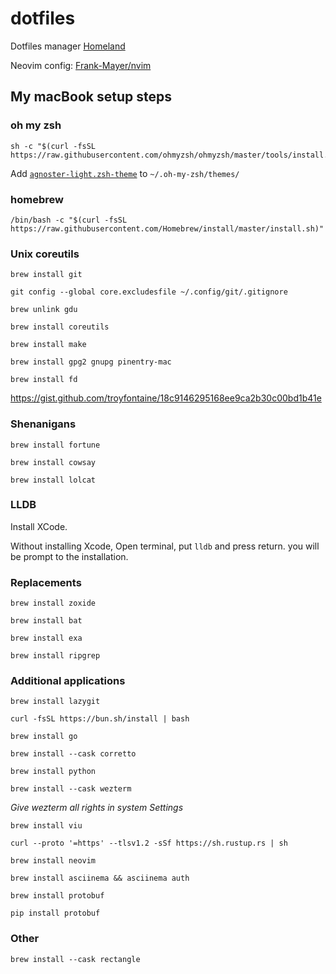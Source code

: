 # dotfiles

Dotfiles manager [Homeland](https://github.com/Frank-Mayer/homeland)

Neovim config: [Frank-Mayer/nvim](https://github.com/Frank-Mayer/nvim)

## My macBook setup steps

### oh my zsh
```
sh -c "$(curl -fsSL https://raw.githubusercontent.com/ohmyzsh/ohmyzsh/master/tools/install.sh)"
```

Add [`agnoster-light.zsh-theme`](https://github.com/mkolosick/agnoster-light/blob/master/agnoster-light.zsh-theme) to `~/.oh-my-zsh/themes/`

### homebrew

```
/bin/bash -c "$(curl -fsSL https://raw.githubusercontent.com/Homebrew/install/master/install.sh)"
```

### Unix coreutils

```
brew install git
```

```
git config --global core.excludesfile ~/.config/git/.gitignore
```

```
brew unlink gdu
```

```
brew install coreutils
```

```
brew install make
```

```
brew install gpg2 gnupg pinentry-mac
```

```
brew install fd
```

https://gist.github.com/troyfontaine/18c9146295168ee9ca2b30c00bd1b41e

### Shenanigans

```
brew install fortune
```

```
brew install cowsay
```

```
brew install lolcat
```

### LLDB

Install XCode.

Without installing Xcode, Open terminal, put `lldb` and press return. you will be prompt to the installation.

### Replacements

```
brew install zoxide
```

```
brew install bat
```

```
brew install exa
```

```
brew install ripgrep
```

### Additional applications

```
brew install lazygit
```

```
curl -fsSL https://bun.sh/install | bash
```

```
brew install go
```

```
brew install --cask corretto
```

```
brew install python
```

```
brew install --cask wezterm
```
*Give wezterm all rights in system Settings*

```
brew install viu
```

```
curl --proto '=https' --tlsv1.2 -sSf https://sh.rustup.rs | sh
```

```
brew install neovim
```

```
brew install asciinema && asciinema auth
```

```
brew install protobuf
```

```
pip install protobuf
```

### Other

```
brew install --cask rectangle
```
